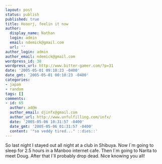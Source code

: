 ```yaml
---
layout: post
status: publish
published: true
title: Hooorj, feelin it now
author:
  display_name: Nathan
  login: admin
  email: ndemick@gmail.com
  url: ''
author_login: admin
author_email: ndemick@gmail.com
wordpress_id: 38
wordpress_url: http://www.bitter-gamer.com/?p=31
date: '2005-05-01 09:10:23 -0400'
date_gmt: '2005-05-01 00:10:23 -0400'
categories:
- japan
- random
tags: []
comments:
- id: 65
  author: ad@m
  author_email: djinfx@gmail.com
  author_url: http://www.unfulfilling.com/infx/
  date: '2005-05-06 10:31:57 -0400'
  date_gmt: '2005-05-06 01:31:57 -0400'
  content: '"so veddy tired..." ::dies::'
---
```

<p>So last night I stayed out all night at a club in Shibuya. Now I`m going to sleep for 2.5 hours in a Manboo internet cafe. Then I`m going to Narita to meet Doug. After that I`ll probably drop dead. Nice knowing you all!</p>
